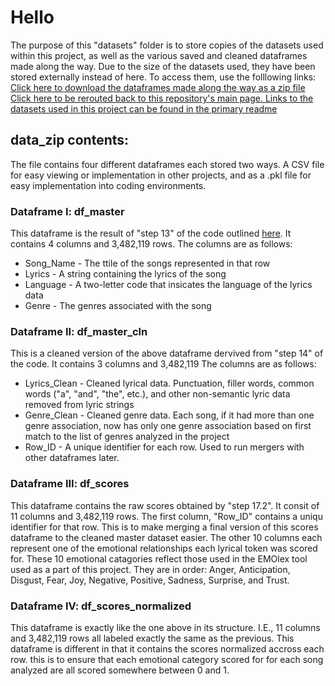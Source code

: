 # Hello
The purpose of this "datasets" folder is to store copies of the datasets used within this project, as well as the various saved and cleaned dataframes made along the way.
Due to the size of the datasets used, they have been stored externally instead of here. To access them, use the folllowing links:
[Click here to download the dataframes made along the way as a zip file](link)
[Click here to be rerouted back to this repository's main page. Links to the datasets used in this project can be found in the primary readme](https://github.com/Skylar-Harvey/lyrics-genre-emotion-analysis)



## data_zip contents:
The file contains four different dataframes each stored two ways. A CSV file for easy viewing or implementation in other projects, and as a .pkl file for easy implementation into coding environments.

### Dataframe I: df_master
This dataframe is the result of "step 13" of the code outlined [here](link). It contains 4 columns and 3,482,119 rows.
The columns are as follows:
- Song_Name - The ttile of the songs represented in that row
- Lyrics - A string containing the lyrics of the song
- Language - A two-letter code that insicates the language of the lyrics data
- Genre - The genres associated with the song

### Dataframe II: df_master_cln
This is a cleaned version of the above dataframe dervived from "step 14" of the code. It contains 3 columns and 3,482,119
The columns are as follows:
- Lyrics_Clean - Cleaned lyrical data. Punctuation, filler words, common words ("a", "and", "the", etc.), and other non-semantic lyric data removed from lyric strings
- Genre_Clean - Cleaned genre data. Each song, if it had more than one genre association, now has only one genre association based on first match to the list of genres analyzed in the project
- Row_ID - A unique identifier for each row. Used to run mergers with other dataframes later.

### Dataframe III: df_scores
This dataframe contains the raw scores obtained by "step 17.2". It consit of 11 columns and 3,482,119 rows.
The first column, "Row_ID" contains a uniqu identifier for that row. This is to make merging a final version of this scores dataframe to the cleaned master dataset easier.
The other 10 columns each represent one of the emotional relationships each lyrical token was scored for. These 10 emotional catagories reflect those used in the EMOlex tool used as a part of this project. They are in order: Anger, Anticipation, Disgust, Fear, Joy, Negative, Positive, Sadness, Surprise, and Trust.

### Dataframe IV: df_scores_normalized
This dataframe is exactly like the one above in its structure. I.E., 11 columns and 3,482,119 rows all labeled exactly the same as the previous.
This dataframe is different in that it contains the scores normalized accross each row. this is to ensure that each emotional category scored for for each song analyzed are all scored somewhere between 0 and 1. 
